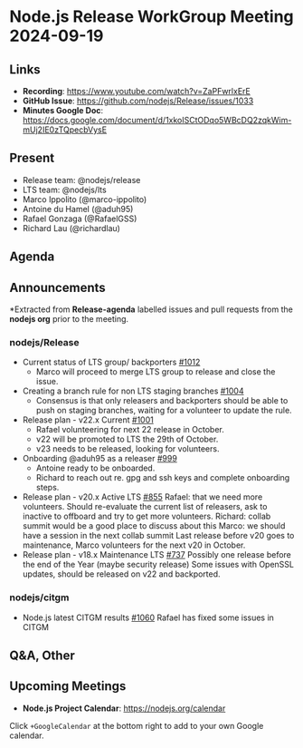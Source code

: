 # Node.js  Release WorkGroup Meeting 2024-09-19

## Links

* **Recording**: https://www.youtube.com/watch?v=ZaPFwrlxErE 
* **GitHub Issue**: <https://github.com/nodejs/Release/issues/1033>
* **Minutes Google Doc**: <https://docs.google.com/document/d/1xkoISCtODqo5WBcDQ2zqkWim-mUj2IE0zTQpecbVysE>

## Present

* Release team: @nodejs/release
* LTS team: @nodejs/lts
* Marco Ippolito (@marco-ippolito)
* Antoine du Hamel (@aduh95)
* Rafael Gonzaga (@RafaelGSS)
* Richard Lau (@richardlau)

## Agenda

## Announcements

*Extracted from **Release-agenda** labelled issues and pull requests from the **nodejs org** prior to the meeting.

### nodejs/Release

* Current status of LTS group/ backporters [#1012](https://github.com/nodejs/Release/issues/1012)
  * Marco will proceed to merge LTS group to release and close the issue.
* Creating a branch rule for non LTS staging branches [#1004](https://github.com/nodejs/Release/issues/1004)
  * Consensus is that only releasers and backporters should be able to push on staging branches, waiting for a volunteer to update the rule.
* Release plan - v22.x Current [#1001](https://github.com/nodejs/Release/issues/1001)
  * Rafael volunteering for next 22 release in October.
  * v22 will be promoted to LTS the 29th of October.
  * v23 needs to be released, looking for volunteers.
* Onboarding @aduh95 as a releaser [#999](https://github.com/nodejs/Release/issues/999)
  * Antoine ready to be onboarded.
  * Richard to reach out re. gpg and ssh keys and complete onboarding steps.
* Release plan - v20.x Active LTS [#855](https://github.com/nodejs/Release/issues/855)
Rafael: that we need more volunteers. Should re-evaluate the current list of releasers, ask to inactive to offboard and try to get more volunteers.
Richard: collab summit would be a good place to discuss about this
Marco: we should have a session in the next collab summit
Last release before v20 goes to maintenance, Marco volunteers for the next v20 in October.
* Release plan - v18.x Maintenance LTS [#737](https://github.com/nodejs/Release/issues/737)
Possibly one release before the end of the Year (maybe security release)
Some issues with OpenSSL updates, should be released on v22 and backported.

### nodejs/citgm

* Node.js latest CITGM results [#1060](https://github.com/nodejs/citgm/issues/1060)
 Rafael has fixed some issues in CITGM

## Q&A, Other

## Upcoming Meetings

* **Node.js Project Calendar**: <https://nodejs.org/calendar>

Click `+GoogleCalendar` at the bottom right to add to your own Google calendar.

